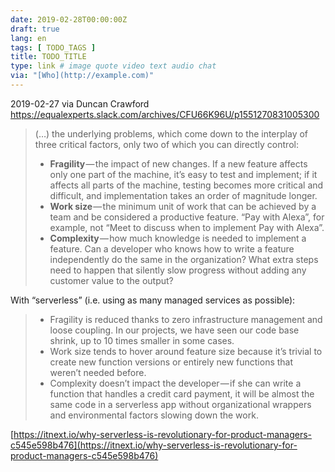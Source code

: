 ```yaml
---
date: 2019-02-28T00:00:00Z
draft: true
lang: en
tags: [ TODO_TAGS ]
title: TODO_TITLE
type: link # image quote video text audio chat
via: "[Who](http://example.com)"
---
```



2019-02-27 via Duncan Crawford
https://equalexperts.slack.com/archives/CFU66K96U/p1551270831005300

> (…) the underlying problems, which come down to the interplay of three critical factors, only two of which you can directly control:
> 
> - **Fragility** — the impact of new changes. If a new feature affects only one part of the machine, it’s easy to test and implement; if it affects all parts of the machine, testing becomes more critical and difficult, and implementation takes an order of magnitude longer.
> - **Work size** — the minimum unit of work that can be achieved by a team and be considered a productive feature. “Pay with Alexa”, for example, not “Meet to discuss when to implement Pay with Alexa”.
> - **Complexity** — how much knowledge is needed to implement a feature. Can a developer who knows how to write a feature independently do the same in the organization? What extra steps need to happen that silently slow progress without adding any customer value to the output?

With “serverless” (i.e. using as many managed services as possible):

> - Fragility is reduced thanks to zero infrastructure management and loose coupling. In our projects, we have seen our code base shrink, up to 10 times smaller in some cases.
> - Work size tends to hover around feature size because it’s trivial to create new function versions or entirely new functions that weren’t needed before.
> - Complexity doesn’t impact the developer — if she can write a function that handles a credit card payment, it will be almost the same code in a serverless app without organizational wrappers and environmental factors slowing down the work.

[https://itnext.io/why-serverless-is-revolutionary-for-product-managers-c545e598b476](https://itnext.io/why-serverless-is-revolutionary-for-product-managers-c545e598b476)

